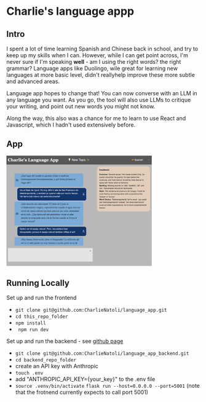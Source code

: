 # Charlie's language appp

## Intro

I spent a lot of time learning Spanish and Chinese back in school, and try to keep up my skills when I can. However, while I can get point across, I'm never sure if I'm speaking **well** - am I using the right words? the right grammar? Language apps like Duolingo, wile great for learning new languages at more basic level, didn't reallyhelp improve these more subtle and advanced areas.

Language app hopes to change that! You can now converse with an LLM in any language you want. As you go, the tool will also use LLMs to critique your writing, and point out new words you might not know.

Along the way, this also was a chance for me to learn to use React and Javascript, which I hadn't used extensively before.

## App

<img src="https://github.com/CharlieNatoli/language_app/blob/master/assets/language_app_screenshot.png" alt="drawing" width="75%"/>

## Running Locally

Set up and run the frontend

- `git clone git@github.com:CharlieNatoli/language_app.git`
- `cd this_repo_folder`
- `npm install`
- ` npm run dev`

Set up and run the backend - see [github page](https://github.com/CharlieNatoli/language_app_backend)

- `git clone git@github.com:CharlieNatoli/language_app_backend.git`
- `cd backend_repo_folder`
- create an API key with Anthropic
- `touch .env`
- add "ANTHROPIC_API_KEY={your_key}" to the .env file
- `source .venv/bin/activate`
  `flask run --host=0.0.0.0 --port=5001` (note that the frotnend currently expects to call port 5001)
